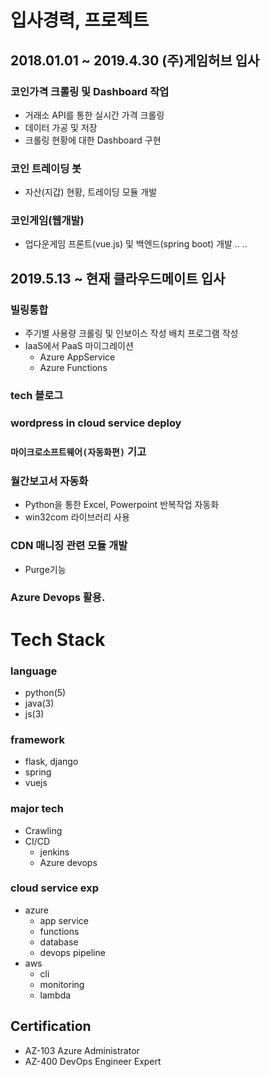 # 입사경력, 프로젝트
## 2018.01.01 ~ 2019.4.30 (주)게임허브 입사
### 코인가격 크롤링 및 Dashboard 작업
 - 거래소 API를 통한 실시간 가격 크롤링
 - 데이터 가공 및 저장
 - 크롤링 현황에 대한 Dashboard 구현
### 코인 트레이딩 봇
 - 자산(지갑) 현황, 트레이딩 모듈 개발
### 코인게임(웹개발)
 - 업다운게임 프론트(vue.js) 및 백엔드(spring boot) 개발
..
..

## 2019.5.13 ~ 현재 클라우드메이트 입사
### 빌링통합
- 주기별 사용량 크롤링 및 인보이스 작성 배치 프로그램 작성
- IaaS에서 PaaS 마이그레이션
  - Azure AppService
  - Azure Functions
### tech 블로그
### wordpress in cloud service deploy
### `마이크로소프트웨어(자동화편)` 기고
### 월간보고서 자동화
- Python을 통한 Excel, Powerpoint 반복작업 자동화
- win32com 라이브러리 사용
### CDN 매니징 관련 모듈 개발
- Purge기능
### Azure Devops 활용.
 
# Tech Stack
### language
- python(5)
- java(3)
- js(3)
### framework
- flask, django
- spring
- vuejs
### major tech
- Crawling
- CI/CD
  - jenkins
  - Azure devops
### cloud service exp
- azure
  - app service
  - functions
  - database
  - devops pipeline
- aws
  - cli
  - monitoring
  - lambda
## Certification
- AZ-103 Azure Administrator
- AZ-400 DevOps Engineer Expert
